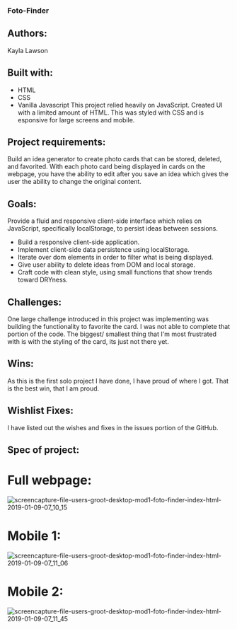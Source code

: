 ### Foto-Finder

## Authors:
Kayla Lawson

## Built with:
* HTML
* CSS
* Vanilla Javascript
This project relied heavily on JavaScript. Created UI with a limited amount of HTML. This was styled with CSS and is esponsive for large screens and mobile.


## Project requirements:
Build an idea generator to create photo cards that can be stored, deleted, and favorited. With each photo card being displayed in cards on the webpage, you have the ability to edit after you save an idea which gives the user the ability to change the original content.


## Goals:
Provide a fluid and responsive client-side interface which relies on JavaScript, specifically localStorage, to persist ideas between sessions.
* Build a responsive client-side application.
* Implement client-side data persistence using localStorage.
* Iterate over dom elements in order to filter what is being displayed.
* Give user ability to delete ideas from DOM and local storage.
* Craft code with clean style, using small functions that show trends toward DRYness.


## Challenges:
One large challenge introduced in this project was implementing was building the functionality to favorite the card. I was not able to complete that portion of the code. The biggest/ smallest thing that I'm most frustrated with is with the styling of the card, its just not there yet.  

## Wins:
As this is the first solo project I have done, I have proud of where I got. That is the best win, that I am proud. 


## Wishlist Fixes:
I have listed out the wishes and fixes in the issues portion of the GitHub. 

## Spec of project:

# Full webpage: 

![screencapture-file-users-groot-desktop-mod1-foto-finder-index-html-2019-01-09-07_10_15](https://user-images.githubusercontent.com/37053236/50905024-0db34d00-13df-11e9-96d8-e5768c7461ba.png)

# Mobile 1:

![screencapture-file-users-groot-desktop-mod1-foto-finder-index-html-2019-01-09-07_11_06](https://user-images.githubusercontent.com/37053236/50905039-173cb500-13df-11e9-99b1-d1e7617bc841.png)

# Mobile 2:

![screencapture-file-users-groot-desktop-mod1-foto-finder-index-html-2019-01-09-07_11_45](https://user-images.githubusercontent.com/37053236/50904964-e5c3e980-13de-11e9-84b1-4018bb73383e.png)
